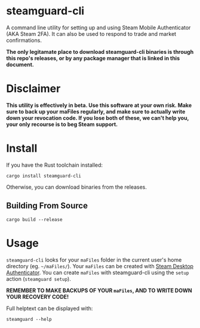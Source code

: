 # steamguard-cli
A command line utility for setting up and using Steam Mobile Authenticator (AKA Steam 2FA). It can also be used to respond to trade and market confirmations.

**The only legitamate place to download steamguard-cli binaries is through this repo's releases, or by any package manager that is linked in this document.**

# Disclaimer
**This utility is effectively in beta. Use this software at your own risk. Make sure to back up your maFiles regularly, and make sure to actually write down your revocation code. If you lose both of these, we can't help you, your only recourse is to beg Steam support.**

# Install

If you have the Rust toolchain installed:
```
cargo install steamguard-cli
```

Otherwise, you can download binaries from the releases.

## Building From Source

```
cargo build --release
```

# Usage
`steamguard-cli` looks for your `maFiles` folder in the current user's home directory (eg. `~/maFiles/`).
Your `maFiles` can be created with [Steam Desktop Authenticator][SDA]. You can create `maFiles` with
steamguard-cli using the `setup` action (`steamguard setup`).

**REMEMBER TO MAKE BACKUPS OF YOUR `maFiles`, AND TO WRITE DOWN YOUR RECOVERY CODE!**

[SDA]: https://github.com/Jessecar96/SteamDesktopAuthenticator

Full helptext can be displayed with:
```
steamguard --help
```
